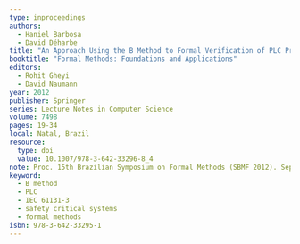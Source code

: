 ```yaml
---
type: inproceedings
authors:
  - Haniel Barbosa
  - David Déharbe
title: "An Approach Using the B Method to Formal Verification of PLC Programs in an Industrial Setting"
booktitle: "Formal Methods: Foundations and Applications"
editors:
  - Rohit Gheyi
  - David Naumann
year: 2012
publisher: Springer
series: Lecture Notes in Computer Science
volume: 7498
pages: 19-34
local: Natal, Brazil
resource:
  type: doi
  value: 10.1007/978-3-642-33296-8_4
note: Proc. 15th Brazilian Symposium on Formal Methods (SBMF 2012). September 23-28, 2012
keyword:
  - B method
  - PLC
  - IEC 61131-3
  - safety critical systems
  - formal methods
isbn: 978-3-642-33295-1
---
```

